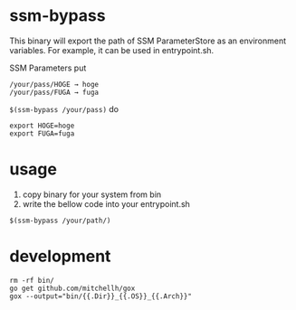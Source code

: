 # ssm-bypass
This binary will export the path of SSM ParameterStore as an environment variables.
For example, it can be used in entrypoint.sh.

SSM Parameters put
```
/your/pass/HOGE → hoge
/your/pass/FUGA → fuga
```

`$(ssm-bypass /your/pass)` do
```
export HOGE=hoge
export FUGA=fuga
```

# usage
1. copy binary for your system from bin
2. write the bellow code into your entrypoint.sh
```
$(ssm-bypass /your/path/)
```

# development
```
rm -rf bin/
go get github.com/mitchellh/gox
gox --output="bin/{{.Dir}}_{{.OS}}_{{.Arch}}"
```
